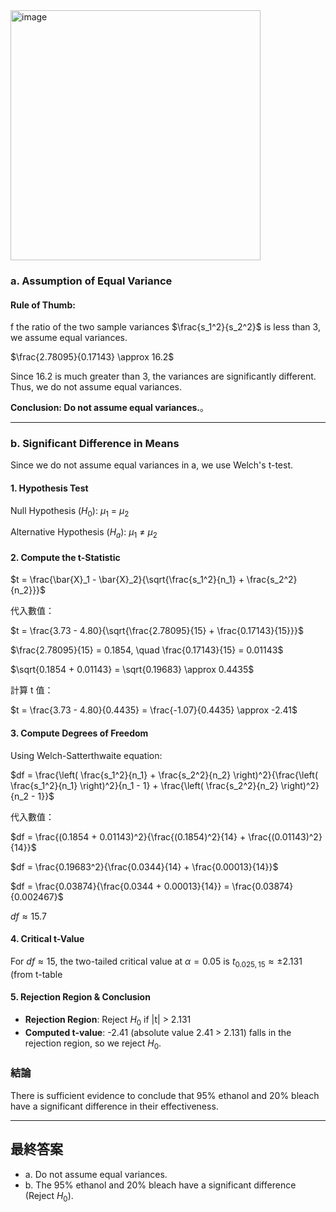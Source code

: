 <img width="400" alt="image" src="https://github.com/user-attachments/assets/f909a58b-57f0-4c06-929e-d1b1e758aa81" />  

### **a. Assumption of Equal Variance**

#### **Rule of Thumb:**  
f the ratio of the two sample variances $\frac{s_1^2}{s_2^2}$ is less than 3, we assume equal variances.

$\frac{2.78095}{0.17143} \approx 16.2$


Since 16.2 is much greater than 3, the variances are significantly different. Thus, we do not assume equal variances.

**Conclusion: Do not assume equal variances.**。

---

### **b.  Significant Difference in Means**
Since we do not assume equal variances in a, we use Welch's t-test.

#### **1. Hypothesis Test**

Null Hypothesis ($H_0$): $μ_1$ = $μ_2$     

Alternative Hypothesis ($H_a$): $μ_1$ ≠ $μ_2$


#### **2.  Compute the t-Statistic**

$t = \frac{\bar{X}_1 - \bar{X}_2}{\sqrt{\frac{s_1^2}{n_1} + \frac{s_2^2}{n_2}}}$


代入數值：

$t = \frac{3.73 - 4.80}{\sqrt{\frac{2.78095}{15} + \frac{0.17143}{15}}}$

$\frac{2.78095}{15} = 0.1854, \quad \frac{0.17143}{15} = 0.01143$

$\sqrt{0.1854 + 0.01143} = \sqrt{0.19683} \approx 0.4435$

計算 t 值：

$t = \frac{3.73 - 4.80}{0.4435} = \frac{-1.07}{0.4435} \approx -2.41$

#### **3. Compute Degrees of Freedom**
Using Welch-Satterthwaite equation:

$df = \frac{\left( \frac{s_1^2}{n_1} + \frac{s_2^2}{n_2} \right)^2}{\frac{\left( \frac{s_1^2}{n_1} \right)^2}{n_1 - 1} + \frac{\left( \frac{s_2^2}{n_2} \right)^2}{n_2 - 1}}$

代入數值：

$df = \frac{(0.1854 + 0.01143)^2}{\frac{(0.1854)^2}{14} + \frac{(0.01143)^2}{14}}$

$df = \frac{0.19683^2}{\frac{0.0344}{14} + \frac{0.00013}{14}}$

$df = \frac{0.03874}{\frac{0.0344 + 0.00013}{14}} = \frac{0.03874}{0.002467}$

$df \approx 15.7$

#### **4.  Critical t-Value**
For $df \approx 15$, the two-tailed critical value at $\alpha = 0.05$ is $t_{0.025,15} \approx \pm 2.131$ (from t-table

#### **5. Rejection Region & Conclusion**
- **Rejection Region**: Reject $H_0$ if \|t| > 2.131
- **Computed t-value**: \-2.41 (absolute value 2.41 > 2.131) falls in the rejection region, so we reject $H_0$.

### **結論**
There is sufficient evidence to conclude that 95% ethanol and 20% bleach have a significant difference in their effectiveness.



---

## **最終答案**
- a. Do not assume equal variances.  
- b. The 95% ethanol and 20% bleach have a significant difference (Reject $H_0$).
